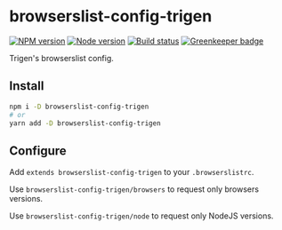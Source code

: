 # browserslist-config-trigen

[![NPM version][npm]][npm-url]
[![Node version][node]][node-url]
[![Build status][build]][build-url]
[![Greenkeeper badge][greenkeeper]][greenkeeper-url]

[npm]: https://img.shields.io/npm/v/browserslist-config-trigen.svg
[npm-url]: https://npmjs.com/package/browserslist-config-trigen

[node]: https://img.shields.io/node/v/${name}.svg
[node-url]: https://nodejs.org

[build]: http://img.shields.io/travis/com/TrigenSoftware/browserslist-config-trigen.svg
[build-url]: https://travis-ci.com/TrigenSoftware/browserslist-config-trigen

[greenkeeper]: https://badges.greenkeeper.io/TrigenSoftware/browserslist-config-trigen.svg
[greenkeeper-url]: https://greenkeeper.io/

Trigen's browserslist config.

## Install

```bash
npm i -D browserslist-config-trigen
# or
yarn add -D browserslist-config-trigen
```

## Configure

Add `extends browserslist-config-trigen` to your `.browserslistrc`.

Use `browserslist-config-trigen/browsers` to request only browsers versions.

Use `browserslist-config-trigen/node` to request only NodeJS versions.
